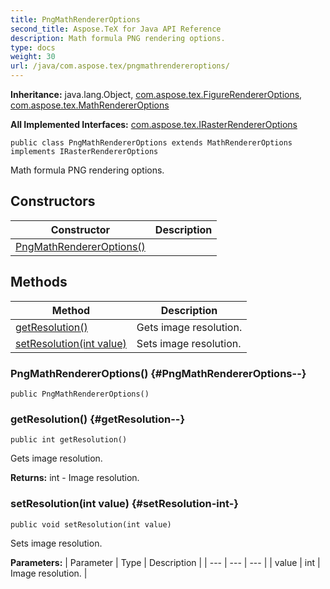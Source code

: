 ```yaml
---
title: PngMathRendererOptions
second_title: Aspose.TeX for Java API Reference
description: Math formula PNG rendering options.
type: docs
weight: 30
url: /java/com.aspose.tex/pngmathrendereroptions/
---
```

**Inheritance:**
java.lang.Object, [com.aspose.tex.FigureRendererOptions](../../com.aspose.tex/figurerendereroptions), [com.aspose.tex.MathRendererOptions](../../com.aspose.tex/mathrendereroptions)

**All Implemented Interfaces:**
[com.aspose.tex.IRasterRendererOptions](../../com.aspose.tex/irasterrendereroptions)
```
public class PngMathRendererOptions extends MathRendererOptions implements IRasterRendererOptions
```

Math formula PNG rendering options.
## Constructors

| Constructor | Description |
| --- | --- |
| [PngMathRendererOptions()](#PngMathRendererOptions--) |  |
## Methods

| Method | Description |
| --- | --- |
| [getResolution()](#getResolution--) | Gets image resolution. |
| [setResolution(int value)](#setResolution-int-) | Sets image resolution. |
### PngMathRendererOptions() {#PngMathRendererOptions--}
```
public PngMathRendererOptions()
```


### getResolution() {#getResolution--}
```
public int getResolution()
```


Gets image resolution.

**Returns:**
int - Image resolution.
### setResolution(int value) {#setResolution-int-}
```
public void setResolution(int value)
```


Sets image resolution.

**Parameters:**
| Parameter | Type | Description |
| --- | --- | --- |
| value | int | Image resolution. |

